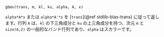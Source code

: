 ```
gbmv(trans, m, kl, ku, alpha, A, x)
```

`alpha*A*x` または `alpha*A'*x` を [`trans`](@ref stdlib-blas-trans) に従って返します。行列 `A` は、`kl` の下三角成分と `ku` の上三角成分を持つ、次元 `m` と `size(A,2)` の一般的なバンド行列であり、`alpha` はスカラーです。
